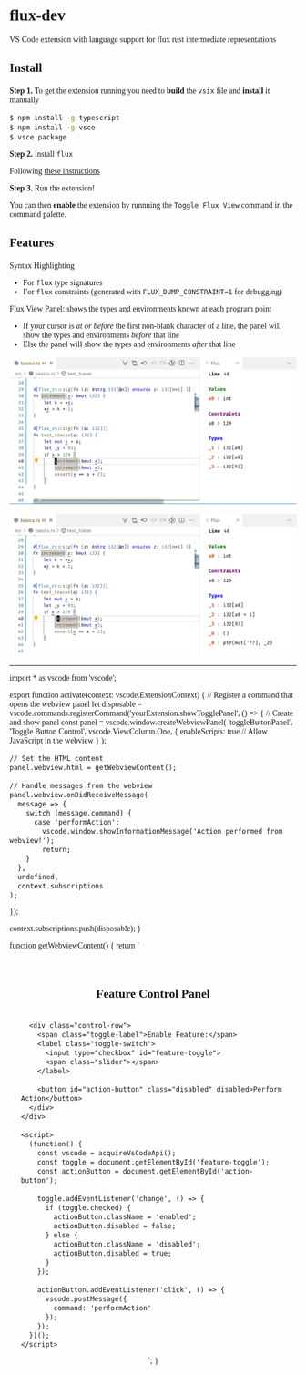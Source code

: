 # flux-dev

VS Code extension with language support for flux rust intermediate representations

## Install

**Step 1.** To get the extension running you need to **build** the `vsix` file and **install** it manually

```bash
$ npm install -g typescript
$ npm install -g vsce
$ vsce package
```

**Step 2.** Install `flux`

Following [these instructions](https://flux-rs.github.io/flux/guide/install.html)

**Step 3.** Run the extension!

You can then **enable** the extension by runnning the `Toggle Flux View` command in the command palette.

## Features

Syntax Highlighting

- For `flux` type signatures
- For `flux` constraints (generated with `FLUX_DUMP_CONSTRAINT=1` for debugging)

Flux View Panel: shows the types and environments known at each program point

- If your cursor is _at or before_ the first non-blank character of a line, the panel will show the types and environments _before_ that line
- Else the panel will show the types and environments _after_ that line

![Before Statement](static/flux_view_start.jpg)

![After Statement](static/flux_view_end.jpg)




---

import * as vscode from 'vscode';

export function activate(context: vscode.ExtensionContext) {
  // Register a command that opens the webview panel
  let disposable = vscode.commands.registerCommand('yourExtension.showTogglePanel', () => {
    // Create and show panel
    const panel = vscode.window.createWebviewPanel(
      'toggleButtonPanel',
      'Toggle Button Control',
      vscode.ViewColumn.One,
      {
        enableScripts: true // Allow JavaScript in the webview
      }
    );

    // Set the HTML content
    panel.webview.html = getWebviewContent();

    // Handle messages from the webview
    panel.webview.onDidReceiveMessage(
      message => {
        switch (message.command) {
          case 'performAction':
            vscode.window.showInformationMessage('Action performed from webview!');
            return;
        }
      },
      undefined,
      context.subscriptions
    );
  });

  context.subscriptions.push(disposable);
}

function getWebviewContent() {
  return `<!DOCTYPE html>
  <html lang="en">
  <head>
    <meta charset="UTF-8">
    <meta name="viewport" content="width=device-width, initial-scale=1.0">
    <title>Toggle Button Control</title>
    <style>
      body {
        font-family: var(--vscode-font-family);
        padding: 20px;
        color: var(--vscode-foreground);
      }
      .container {
        display: flex;
        flex-direction: column;
        align-items: center;
        padding: 20px;
        border-radius: 6px;
        background-color: var(--vscode-editor-background);
      }
      h2 {
        margin-bottom: 20px;
      }
      .control-row {
        display: flex;
        align-items: center;
        margin-bottom: 20px;
        width: 100%;
        justify-content: center;
      }
      .toggle-label {
        margin-right: 10px;
        font-weight: 500;
      }
      .toggle-switch {
        position: relative;
        display: inline-block;
        width: 48px;
        height: 24px;
        margin-right: 20px;
      }
      .toggle-switch input {
        opacity: 0;
        width: 0;
        height: 0;
      }
      .slider {
        position: absolute;
        cursor: pointer;
        top: 0;
        left: 0;
        right: 0;
        bottom: 0;
        background-color: var(--vscode-disabledForeground);
        transition: .3s;
        border-radius: 24px;
      }
      .slider:before {
        position: absolute;
        content: "";
        height: 16px;
        width: 16px;
        left: 4px;
        bottom: 4px;
        background-color: white;
        transition: .3s;
        border-radius: 50%;
      }
      input:checked + .slider {
        background-color: var(--vscode-button-background);
      }
      input:checked + .slider:before {
        transform: translateX(24px);
      }
      button {
        padding: 8px 16px;
        border-radius: 4px;
        font-weight: 500;
        outline: none;
        border: none;
        cursor: pointer;
      }
      button:focus {
        outline: 2px solid var(--vscode-focusBorder);
      }
      button.disabled {
        background-color: var(--vscode-disabledForeground);
        color: var(--vscode-editor-background);
        cursor: not-allowed;
      }
      button.enabled {
        background-color: var(--vscode-button-background);
        color: var(--vscode-button-foreground);
      }
      button.enabled:hover {
        background-color: var(--vscode-button-hoverBackground);
      }
    </style>
  </head>
  <body>
    <div class="container">
      <h2>Feature Control Panel</h2>

      <div class="control-row">
        <span class="toggle-label">Enable Feature:</span>
        <label class="toggle-switch">
          <input type="checkbox" id="feature-toggle">
          <span class="slider"></span>
        </label>

        <button id="action-button" class="disabled" disabled>Perform Action</button>
      </div>
    </div>

    <script>
      (function() {
        const vscode = acquireVsCodeApi();
        const toggle = document.getElementById('feature-toggle');
        const actionButton = document.getElementById('action-button');

        toggle.addEventListener('change', () => {
          if (toggle.checked) {
            actionButton.className = 'enabled';
            actionButton.disabled = false;
          } else {
            actionButton.className = 'disabled';
            actionButton.disabled = true;
          }
        });

        actionButton.addEventListener('click', () => {
          vscode.postMessage({
            command: 'performAction'
          });
        });
      })();
    </script>
  </body>
  </html>`;
}